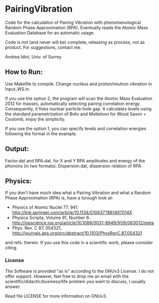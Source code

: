 # PairingVibration
Code for the calculation of Pairing Vibration with phenomenological Random Phase Approximation (RPA). Eventually reads the Atomic Mass Evaluation Database for an automatic usage.

Code is not (and never will be) complete, releasing as process, not as product. For suggestions, contact me.

Andrea Idini, Univ. of Surrey


## How to Run:
Use Makefile to compile.
Change nucleus and proton/neutron vibration in Input\_WS.in. 

If you use the option 2, the program will scan the Atomic Mass Evaluation 2012 for masses, automatically selecting pairing correlation energy. Consequently, it fixes nuclear particle-hole gap. 
It calculates levels using the standard parametrization of Bohr and Mottelson for Wood Saxon + Coulomb, enjoy the simplicity.

If you use the option 1, you can specify levels and correlation energies following the format in the example.


## Output:
Factor.dat and RPA.dat, for X and Y RPA amplitudes and energy of the phonons (in two formats).
Dispersion.dat, dispersion relation of RPA.


## Physics:
If you don't have much idea what a Pairing Vibration and what a Random Phase Approximation (RPA) is, have a torough look at:

- Physics of Atomic Nuclei 77, 941: http://link.springer.com/article/10.1134/S106377881407014X
- Physica Scripta, Volume 91, Number 6:  http://iopscience.iop.org/article/10.1088/0031-8949/91/6/063012/meta
- Phys. Rev. C 87, 054321, http://journals.aps.org/prc/abstract/10.1103/PhysRevC.87.054321

and refs. therein.
If you use this code in a scientific work, please consider citing.

### License
The Software is provided "as is" according to the GNUv3 License. 
I do not offer support.
However, feel free to drop me an email with the 
scientific/didactic/business/life problem you want to discuss, I usually answer.


Read file LICENSE for more information on GNUv3.
